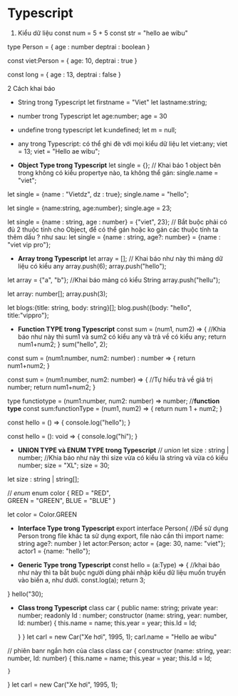 # Typescript

1. Kiểu dữ liệu
const num = 5 + 5
const str = "hello ae wibu"

type Person = {
	age : number
	deptrai : boolean
}

const viet:Person = {
	age: 10,
	deptrai : true
}

const long = {
	age : 13,
	deptrai : false
}





2 Cách khai báo
- String trong Typescript
let firstname  = "Viet"
let lastname:string;

- number trong Typescript
let age:number;
age = 30

- undefine trong typescript
let k:undefined;
let m = null;

- any trong Typescript: có thể ghi đè với mọi kiểu dữ liệu
let viet:any;
viet = 13;
viet = "Hello ae wibu";

- **Object Type trong Typescript**
let single = {}; // Khai báo 1 object bên trong không có kiểu propertye nào, ta không thể gán: single.name = "viet";

let single = {name : "Vietdz", dz : true};
single.name = "hello";

let single = {name:string, age:number};
single.age = 23;

 let single = {name : string, age : number} = {"viet", 23}; // Bắt buộc phải có đủ 2 thuộc tính cho Object, để có thể gán hoặc ko gán các thuộc tính ta thêm dấu ? như sau:
 let single = {name : string, age?: number} = {name : "viet vip pro"};
 
 - **Array trong Typescript**
let array = [];  // Khai báo như này thì mảng dữ liệu có kiểu any
array.push(6);
array.push("hello");

let array = {"a", "b"}; //Khai báo mảng có kiểu String
array.push("hellu");


let array: number[];
array.push(3);

let blogs:{title: string, body: string}[];
blog.push({body: "hello", title:"vippro"};

- **Function TYPE trong Typescript**
const sum = (num1, num2) => {  //Khia báo như này thì sum1 và sum2 có kiểu any và trả về có kiểu any;
	return num1+num2;
}
sum("hello", 2);

const sum = (num1:number, num2: number) : number => {
	return num1+num2;
}

const sum = (num1:number, num2: number) => {  //Tự hiểu trả về giá trị number;
	return num1+num2;
}
 
type functiotype = (num1:number, num2: number) => number; //**function type**
const sum:functionType = (num1, num2) => {
	return num 1 + num2;
}

const hello = () => {
	console.log("hello");
}

const hello = (): void => {
	console.log("hi");
}

- **UNION TYPE và ENUM TYPE trong Typescript**
// *union*
let size : string | number; //Khia báo như này thì size vừa có kiểu là string và vừa có kiểu number;
size = "XL";
size = 30;

let size : string | string[];

// *enum*
enum color {
	RED = "RED",  
	GREEN = "GREEN",
	BLUE = "BLUE"
}

let color = Color.GREEN

- **Interface Type trong Typescript**
export interface Person{ //Để sử dụng Person trong file khác ta sử dụng export, file nào cần thì import
	name: string
	age?: number
}
let actor:Person;
actor  = {age: 30, name: "viet"};
actor1 = {name: "hello"};

- **Generic Type trong Typescript**
const hello = <Type> (a:Type) => { //khai báo như này thì ta bắt buộc người dùng phải nhập kiểu dữ liệu muốn truyền vào biến a, như dưới.
	const.log(a);
	return 3;
	
}
hello<number>("30);


- **Class trong Typescript**
class car {
	public name: string;
	private year: number;
	readonly Id : number;
	constructor (name: string, year: number, Id: number) {
		this.name = name;
		this.year = year;
		this.Id = Id;
		
	}
}
let carl = new Car("Xe hơi", 1995, 1);
carl.name = "Hello ae wibu"


// phiên banr ngắn hơn của class
class car {
	constructor (name: string, year: number, Id: number) {
		this.name = name;
		this.year = year;
		this.Id = Id;
		
	}
}
let carl = new Car("Xe hơi", 1995, 1);


















